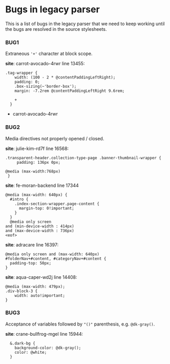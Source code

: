 # Bugs in legacy parser

This is a list of bugs in the legacy parser that we need to keep working until the bugs are resolved in the source stylesheets.

### BUG1

Extraneous `'+'` character at block scope.

**site**: carrot-avocado-4rwr line 13455:

```
.tag-wrapper {
    width: (100 - 2 * @contentPaddingLeftRight);
    padding: 0;
    .box-sizing(~'border-box');
    margin: -7.2rem @contentPaddingLeftRight 9.6rem;

    +
  }
```

- carrot-avocado-4rwr

### BUG2

Media directives not properly opened / closed.

**site**: julie-kim-rd7f line 16568:

```less
.transparent-header.collection-type-page .banner-thumbnail-wrapper {
     padding: 136px 0px;

@media (max-width:768px)
 }
```

**site**: fe-moran-backend line 17344

```less
@media (max-width: 640px) {
  #intro {
    .index-section-wrapper.page-content {
      margin-top: 0!important;
    }
  }
  @media only screen
and (min-device-width : 414px)
and (max-device-width : 736px)
<eof>
```

**site**: adracare line 16397:

```less
@media only screen and (max-width: 640px)
#folderNav+#content, #categoryNav+#content {
  padding-top: 50px;
}
```

**site**: aqua-caper-wd2j line 14408:

```less
@media (max-width: 479px);
.div-block-3 {
    width: auto!important;
}
```

### BUG3

Acceptance of variables followed by `"()"` parenthesis, e.g. `@dk-gray()`.

**site**: crane-bullfrog-mgel line 15944:

```less
  &.dark-bg {
    background-color: @dk-gray();
    color: @white;
  }
```
